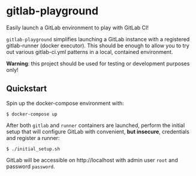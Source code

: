 # gitlab-playground

Easily launch a GitLab environment to play with GitLab CI! 

`gitlab-playground` simplifies launching a GitLab instance with a registered gitlab-runner (docker executor). This should be enough to allow you to try out various gitlab-ci.yml patterns in a local, contained environment.

**Warning**: this project should be used for testing or development purposes only!

## Quickstart

Spin up the docker-compose environment with:
```
$ docker-compose up
```

After both `gitlab` and `runner` containers are launched, perform the initial setup
that will configure GitLab with convenient, **but insecure**, credentials and register a runner:
```
$ ./initial_setup.sh
```

GitLab will be accessible on http://localhost with
admin user `root` and password `password`.
